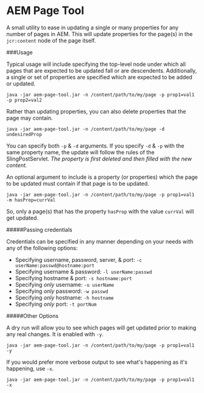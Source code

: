 # AEM Page Tool

A small utility to ease in updating a single or many properties for any number of pages in AEM. This will update properties for the page(s) in the `jcr:content` node of the page itself.

###Usage

Typical usage will include specifying the top-level node under which all pages that are expected to be updated fall or are descendents.
Additionally, a single or set of properties are specified which are expected to be added or updated.

```
java -jar aem-page-tool.jar -n /content/path/to/my/page -p prop1=val1 -p prop2=val2
```

Rather than updating properties, you can also delete properties that the page may contain.

```
java -jar aem-page-tool.jar -n /content/path/to/my/page -d undesiredProp
```

You can specify both `-p` & `-d` arguments. If you specify `-d` & `-p` with the same property name, the update will follow the rules of the SlingPostServlet. _The property is first deleted and then filled with the new content._


An optional argument to include is a property (or properties) which the page to be updated must contain if that page is to be updated.

```
java -jar aem-page-tool.jar -n /content/path/to/my/page -p prop1=val1 -m hasProp=currVal
```

So, only a page(s) that has the property `hasProp` with the value `currVal` will get updated.

#####Passing credentials

Credentials can be specified in any manner depending on your needs with any of the following options:

- Specifying username, password, server, & port: `-c userName:passwd@hostname:port`
- Specifying username & password: `-l userName:passwd`
- Specifying hostname & port: `-s hostname:port`
- Specifying _only_ username: `-u userName`
- Specifying _only_ password: `-w passwd`
- Specifying _only_ hostname: `-h hostname`
- Specifying _only_ port: `-t portNum`

#####Other Options

A dry run will allow you to see which pages will get updated prior to making any real changes. It is enabled with `-y`.

```
java -jar aem-page-tool.jar -n /content/path/to/my/page -p prop1=val1 -y
```

If you would prefer more verbose output to see what's happening as it's happening, use `-x`.

```
java -jar aem-page-tool.jar -n /content/path/to/my/page -p prop1=val1 -x
```

